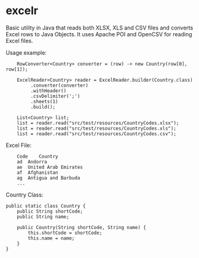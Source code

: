 # excelr
Basic utility in Java that reads both XLSX, XLS and CSV files and converts Excel rows to Java Objects. It uses Apache POI and OpenCSV for reading Excel files.

Usage example:

		RowConverter<Country> converter = (row) -> new Country(row[0], row[1]);
		
		ExcelReader<Country> reader = ExcelReader.builder(Country.class)
		     .converter(converter)
		     .withHeader()
		     .csvDelimiter(';')
		     .sheets(1)
		     .build();
		
		List<Country> list;
		list = reader.read("src/test/resources/CountryCodes.xlsx");
		list = reader.read("src/test/resources/CountryCodes.xls");
		list = reader.read("src/test/resources/CountryCodes.csv");
		

Excel File: 
		
		Code	Country
		ad	Andorra
		ae	United Arab Emirates
		af	Afghanistan
		ag	Antigua and Barbuda
		...
		

Country Class:
		
	public static class Country {
		public String shortCode;
		public String name;

		public Country(String shortCode, String name) {
			this.shortCode = shortCode;
			this.name = name;
		}
	}

